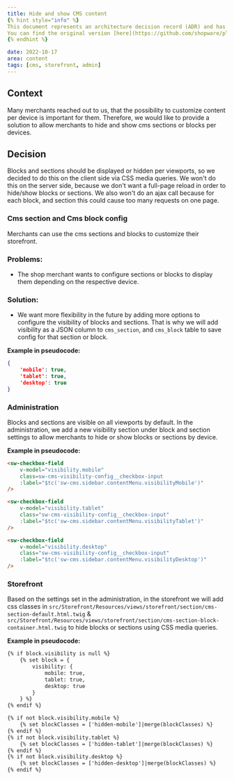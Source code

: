 ```yaml
---
title: Hide and show CMS content
{% hint style="info" %}
This document represents an architecture decision record (ADR) and has been mirrored from the ADR section in our Shopware 6 repository.
You can find the original version [here](https://github.com/shopware/platform/blob/trunk/adr/2022-10-17-hide-and-show-cms-content.md)
{% endhint %}

date: 2022-10-17
area: content
tags: [cms, storefront, admin]
---
```


## Context
Many merchants reached out to us, that the possibility to customize content per device is important for them. Therefore, we would like to provide a solution to allow merchants to hide and show cms sections or blocks per devices.

## Decision
Blocks and sections should be displayed or hidden per viewports, so we decided to do this on the client side via CSS media queries. We won't do this on the server side, because we don't want a full-page reload in order to hide/show blocks or sections. We also won't do an ajax call because for each block, and section this could cause too many requests on one page.

### Cms section and Cms block config
Merchants can use the cms sections and blocks to customize their storefront.

### Problems:
- The shop merchant wants to configure sections or blocks to display them depending on the respective device.

### Solution:
- We want more flexibility in the future by adding more options to configure the visibility of blocks and sections. That is why we will add visibility as a JSON column to `cms_section`, and `cms_block` table to save config for that section or block.

**Example in pseudocode:**

```json
{
    'mobile': true,
    'tablet': true,
    'desktop': true
}
```

### Administration
Blocks and sections are visible on all viewports by default. In the administration, we add a new visibility section under block and section settings to allow merchants to hide or show blocks or sections by device.

**Example in pseudocode:**

```html
<sw-checkbox-field
    v-model="visibility.mobile"
    class=sw-cms-visibility-config__checkbox-input
    :label="$tc('sw-cms.sidebar.contentMenu.visibilityMobile')"
/>

<sw-checkbox-field
    v-model="visibility.tablet"
    class="sw-cms-visibility-config__checkbox-input"
    :label="$tc('sw-cms.sidebar.contentMenu.visibilityTablet')"
/>

<sw-checkbox-field
    v-model="visibility.desktop"
    class="sw-cms-visibility-config__checkbox-input"
    :label="$tc('sw-cms.sidebar.contentMenu.visibilityDesktop')"
/>
```

### Storefront
Based on the settings set in the administration, in the storefront we will add css classes in `src/Storefront/Resources/views/storefront/section/cms-section-default.html.twig` & `src/Storefront/Resources/views/storefront/section/cms-section-block-container.html.twig` to hide blocks or sections using CSS media queries.

**Example in pseudocode:**

```html
{% if block.visibility is null %}
    {% set block = {
        visibility: {
            mobile: true,
            tablet: true,
            desktop: true
        }
    } %}
{% endif %}

{% if not block.visibility.mobile %}
    {% set blockClasses = ['hidden-mobile']|merge(blockClasses) %}
{% endif %}
{% if not block.visibility.tablet %}
    {% set blockClasses = ['hidden-tablet']|merge(blockClasses) %}
{% endif %}
{% if not block.visibility.desktop %}
    {% set blockClasses = ['hidden-desktop']|merge(blockClasses) %}
{% endif %}
```
